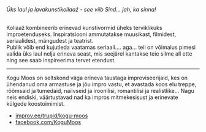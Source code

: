 *Üks laul ja lavakunstikollaaž - see viib Sind... jah, ka sinna!*<br><br>

Kollaaž kombineerib erinevad kunstivormid üheks terviklikuks improetenduseks. Inspiratsiooni ammutatakse muusikast, filmidest, seriaalidest, mängudest ja teatrist. <br>
Publik võib end kujutleda vaatamas seriaali.... aga... teil on võimalus pimesi valida üks laul nelja erineva seast, mis seejärel kantakse teie silme all ette ning see saab inspireerima tervet etendust. 

---
Kogu Moos on seltskond väga erineva taustaga improviseerijaid, kes on ühendanud oma armastuse ja jõu impro vastu, et avastada koos elu treppe, rõõmsaid ja tumedaid, naiivseid ja iroonilisi, romantilisi ja realistlike... Nagu neis endiski, väärtustavad nad ka impros mitmekesisust ja erinevate külgede koostoimimist.<br>

- [improv.ee/trupid/kogu-moos](http://improv.ee/trupid/kogu-moos/)
- [facebook.com/KoguMoos](http://www.facebook.com/KoguMoos)
